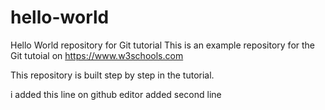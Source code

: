 # hello-world
Hello World repository for Git tutorial
This is an example repository for the Git tutoial on https://www.w3schools.com

This repository is built step by step in the tutorial.

i added this line on github editor
added second line
